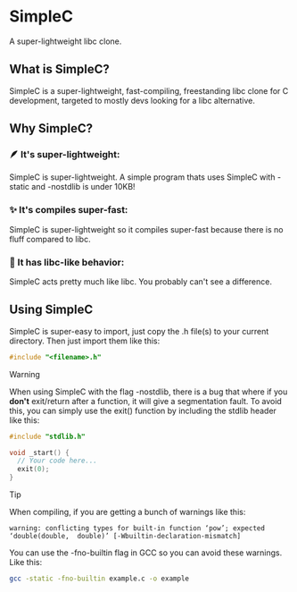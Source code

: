 # SimpleC

A super-lightweight libc clone.

## What is SimpleC?

SimpleC is a super-lightweight, fast-compiling, freestanding libc clone for C development, targeted to mostly devs looking for a libc alternative.

## Why SimpleC?
### 🪶 It's super-lightweight:
  SimpleC is super-lightweight. A simple program thats uses SimpleC with -static and -nostdlib is under 10KB!
  
### ✨ It's compiles super-fast:
  SimpleC is super-lightweight so it compiles super-fast because there is no fluff compared to libc.
  
### 🧠 It has libc-like behavior:
  SimpleC acts pretty much like libc. You probably can't see a difference.

## Using SimpleC

SimpleC is super-easy to import, just copy the .h file(s) to your current directory. Then just import them like this:
```C
#include "<filename>.h"
```


> [!WARNING]
> When using SimpleC with the flag -nostdlib, there is a bug that where if you **don't** exit/return after a function, it will give a segmentation fault.
> To avoid this, you can simply use the exit() function by including the stdlib header like this:
> ```C
> #include "stdlib.h"
>
> void _start() {
>   // Your code here...
>   exit(0);
> }
> ```

> [!TIP]
> When compiling, if you are getting a bunch of warnings like this:
> ```
> warning: conflicting types for built-in function ‘pow’; expected ‘double(double,  double)’ [-Wbuiltin-declaration-mismatch]
> ```
> You can use the -fno-builtin flag in GCC so you can avoid these warnings. Like this:
> ```bash
> gcc -static -fno-builtin example.c -o example
> ```
